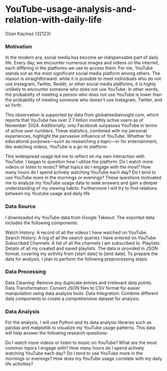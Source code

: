 # YouTube-usage-analysis-and-relation-with-daily-life
Ozan Kaçmaz (32123)
### Motivation
  
  In the modern era, social media has become an indispensable part of daily life. Every day, we encounter numerous images and videos on the internet, each differing in the platforms we use to access them. For me, YouTube stands out as the most significant social media platform among others. The reason is straightforward: while it is possible to meet individuals who do not use Instagram, Twitter, Reddit, or other social media platforms, it is highly unlikely to encounter someone who does not use YouTube. In other words, the probability of meeting a person who does not use YouTube is lower than the probability of meeting someone who doesn't use Instagram, Twitter, and so forth.

This observation is supported by data from globalmediainsight.com, which reports that YouTube has over 2.7 billion monthly active users as of November 2024. Additionally, only Facebook surpasses YouTube in terms of active user numbers. These statistics, combined with my personal experiences, highlight the pervasive influence of YouTube. Whether for educational purposes—such as researching a topic—or for entertainment, like watching videos, YouTube is a go-to platform.

This widespread usage led me to reflect on my own interaction with YouTube. I began to question how I utilize the platform: Do I watch more videos or listen to music? What topics do I engage with the most? How many hours do I spend actively watching YouTube each day? Do I tend to use YouTube more in the mornings or evenings? These questions motivated me to analyze my YouTube usage data to seek answers and gain a deeper understanding of my viewing habits. Furthermore I will try to find relations between my Youtube usage and daily life

### Data Source

I downloaded my YouTube data from Google Takeout. The exported data includes the following components:

Watch History: A record of all the videos I have watched on YouTube.
Search History: A log of all the search queries I have entered on YouTube.
Subscribed Channels: A list of all the channels I am subscribed to.
Playlists: Details of all my created and saved playlists.
The data is provided in JSON format, covering my activity from [start date] to [end date]. To prepare the data for analysis, I plan to perform the following preprocessing steps:
### Data Processing
Data Cleaning: Remove any duplicate entries and irrelevant data points.
Data Transformation: Convert JSON files to CSV format for easier manipulation using data analysis tools.
Data Integration: Combine different data components to create a comprehensive dataset for analysis.
### Data Analysis

For the analysis, I will use Python and its data analysis libraries such as pandas and matplotlib to visualize my YouTube usage patterns. This data will help answer the following research questions:

Do I watch more videos or listen to music on YouTube?
What are the most common topics I engage with?
How many hours do I spend actively watching YouTube each day?
Do I tend to use YouTube more in the mornings or evenings?
How does my YouTube usage correlate with my daily life activities?


